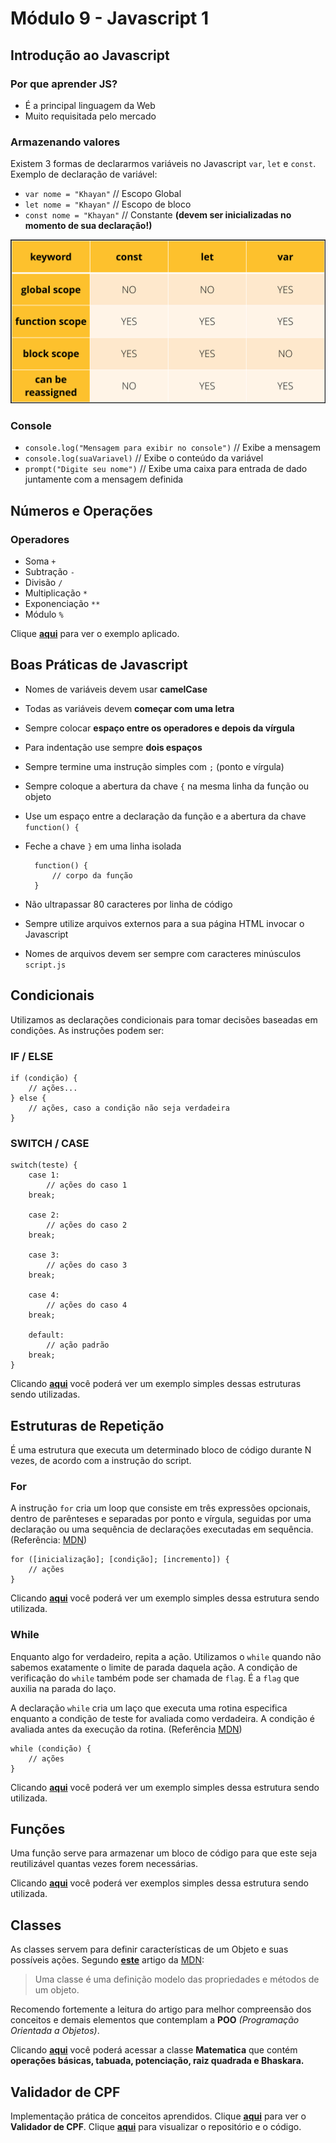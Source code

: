 # Módulo 9 - Javascript 1

## Introdução ao Javascript

### Por que aprender JS?

- É a principal linguagem da Web
- Muito requisitada pelo mercado

### Armazenando valores

Existem 3 formas de declararmos variáveis no Javascript `var`, `let` e `const`. Exemplo de declaração de variável:

- `var nome = "Khayan"` // Escopo Global
- `let nome = "Khayan"` // Escopo de bloco
- `const nome = "Khayan"` // Constante **(devem ser inicializadas no momento de sua declaração!)**

![board-variaveis.png](const-vs-let-vs-var.png)

### Console

- `console.log("Mensagem para exibir no console")` // Exibe a mensagem
- `console.log(suaVariavel)` // Exibe o conteúdo da variável
- `prompt("Digite seu nome")` // Exibe uma caixa para entrada de dado juntamente com a mensagem definida

## Números e Operações

### Operadores

- Soma `+`
- Subtração `-`
- Divisão `/`
- Multiplicação `*`
- Exponenciação `**`
- Módulo `%`

Clique **[aqui](operadores.js)** para ver o exemplo aplicado.

## Boas Práticas de Javascript

- Nomes de variáveis devem usar **camelCase**
- Todas as variáveis devem **começar com uma letra**
- Sempre colocar **espaço entre os operadores e depois da vírgula**
- Para indentação use sempre **dois espaços**
- Sempre termine uma instrução simples com `;` (ponto e vírgula)
- Sempre coloque a abertura da chave `{` na mesma linha da função ou objeto
- Use um espaço entre a declaração da função e a abertura da chave `function() {`
- Feche a chave `}` em uma linha isolada
        
        function() {
            // corpo da função
        }

- Não ultrapassar 80 caracteres por linha de código
- Sempre utilize arquivos externos para a sua página HTML invocar o Javascript
- Nomes de arquivos devem ser sempre com caracteres minúsculos `script.js`

## Condicionais

Utilizamos as declarações condicionais para tomar decisões baseadas em condições. As instruções podem ser:

### IF / ELSE

    if (condição) {
        // ações...
    } else {
        // ações, caso a condição não seja verdadeira
    }

### SWITCH / CASE

    switch(teste) {
        case 1:
            // ações do caso 1
        break;

        case 2:
            // ações do caso 2
        break;

        case 3:
            // ações do caso 3
        break;

        case 4:
            // ações do caso 4
        break;

        default:
            // ação padrão
        break;
    }

Clicando **[aqui](condicionais.js)** você poderá ver um exemplo simples dessas estruturas sendo utilizadas.

## Estruturas de Repetição

É uma estrutura que executa um determinado bloco de código durante N vezes, de acordo com a instrução do script.

### For

A instrução `for` cria um loop que consiste em três expressões opcionais, dentro de parênteses e separadas por ponto e vírgula, seguidas por uma declaração ou uma sequência de declarações executadas em sequência. (Referência: [MDN](https://developer.mozilla.org/pt-BR/docs/Web/JavaScript/Reference/Statements/for))

    for ([inicialização]; [condição]; [incremento]) {
        // ações
    }

Clicando **[aqui](for.js)** você poderá ver um exemplo simples dessa estrutura sendo utilizada.

### While

Enquanto algo for verdadeiro, repita a ação. Utilizamos o `while` quando não sabemos exatamente o limite de parada daquela ação. A condição de verificação do `while` também pode ser chamada de `flag`. É a `flag` que auxilia na parada do laço.

A declaração `while` cria um laço que executa uma rotina especifica enquanto a condição de teste for avaliada como verdadeira. A condição é avaliada antes da execução da rotina. (Referência [MDN](https://developer.mozilla.org/pt-BR/docs/Web/JavaScript/Reference/Statements/while))

    while (condição) {
        // ações
    }

Clicando **[aqui](while.js)** você poderá ver um exemplo simples dessa estrutura sendo utilizada.

## Funções

Uma função serve para armazenar um bloco de código para que este seja reutilizável quantas vezes forem necessárias.

Clicando **[aqui](funcao.js)** você poderá ver exemplos simples dessa estrutura sendo utilizada.

## Classes

As classes servem para definir características de um Objeto e suas possíveis ações. Segundo **[este](https://developer.mozilla.org/pt-BR/docs/Web/JavaScript/Introduction_to_Object-Oriented_JavaScript)** artigo da [MDN](https://developer.mozilla.org/pt-BR/): 

> Uma classe é uma definição modelo das propriedades e métodos de um objeto.

Recomendo fortemente a leitura do artigo para melhor compreensão dos conceitos e demais elementos que contemplam a **POO** _(Programação Orientada a Objetos)_.

Clicando **[aqui](classe.js)** você poderá acessar a classe **Matematica** que contém **operações básicas, tabuada, potenciação, raiz quadrada e Bhaskara.**

## Validador de CPF

Implementação prática de conceitos aprendidos. Clique **[aqui](https://validador-de-cpf.netlify.app/)** para ver o **Validador de CPF**. Clique **[aqui](/gama-no-javascript-basico)** para visualizar o repositório e o código.